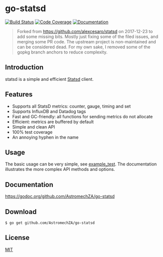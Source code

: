 # go-statsd
[![Build Status](https://travis-ci.org/AstromechZA/go-statsd.svg)](https://travis-ci.org/AstromechZA/go-statsd) [![Code Coverage](https://gocover.io/_badge/github.com/AstromechZA/go-statsd)](https://gocover.io/github.com/AstromechZA/go-statsd) [![Documentation](https://godoc.org/github.com/AstromechZA/go-statsd?status.svg)](https://godoc.org/github.com/AstromechZA/go-statsd)

> Forked from https://github.com/alexcesaro/statsd on 2017-12-23 to add some missing bits. Mostly just fixing some of the filed issues, and merging some PR code. The upstream project is non-maintained and can be considered dead.
> For my own sake, I removed some of the gopkg branch anchors to reduce complexity.

## Introduction

statsd is a simple and efficient [Statsd](https://github.com/etsy/statsd)
client.

## Features

- Supports all StatsD metrics: counter, gauge, timing and set
- Supports InfluxDB and Datadog tags
- Fast and GC-friendly: all functions for sending metrics do not allocate
- Efficient: metrics are buffered by default
- Simple and clean API
- 100% test coverage
- An annoying hyphen in the name

## Usage

The basic usage can be very simple, see [example_test](./example_test.go). The documentation illustrates the more complex API methods and options.

## Documentation

https://godoc.org/github.com/AstromechZA/go-statsd

## Download

```
$ go get github.com/AstromechZA/go-statsd
```

## License

[MIT](LICENSE)
